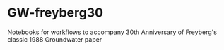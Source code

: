# GW-freyberg30
Notebooks for workflows to accompany 30th Anniversary of Freyberg's classic 1988 Groundwater paper
